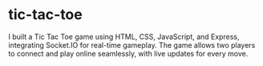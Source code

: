# tic-tac-toe
I built a Tic Tac Toe game using HTML, CSS, JavaScript, and Express, integrating Socket.IO for real-time gameplay. The game allows two players to connect and play online seamlessly, with live updates for every move.
